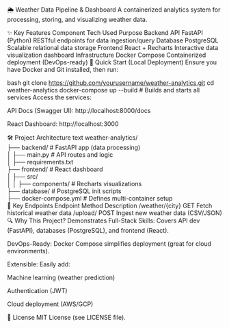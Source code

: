🌦️ Weather Data Pipeline & Dashboard
A containerized analytics system for processing, storing, and visualizing weather data.

✨ Key Features
Component	Tech Used	Purpose
Backend API	FastAPI (Python)	RESTful endpoints for data ingestion/query
Database	PostgreSQL	Scalable relational data storage
Frontend	React + Recharts	Interactive data visualization dashboard
Infrastructure	Docker Compose	Containerized deployment (DevOps-ready)
🚀 Quick Start (Local Deployment)
Ensure you have Docker and Git installed, then run:

bash
git clone https://github.com/yourusername/weather-analytics.git
cd weather-analytics
docker-compose up --build  # Builds and starts all services
Access the services:

API Docs (Swagger UI): http://localhost:8000/docs

React Dashboard: http://localhost:3000

🛠️ Project Architecture
text
weather-analytics/  
├── backend/           # FastAPI app (data processing)  
│   ├── main.py        # API routes and logic  
│   ├── requirements.txt  
├── frontend/          # React dashboard  
│   ├── src/  
│   │   ├── components/ # Recharts visualizations  
├── database/          # PostgreSQL init scripts  
├── docker-compose.yml # Defines multi-container setup  
📌 Key Endpoints
Endpoint	Method	Description
/weather/{city}	GET	Fetch historical weather data
/upload/	POST	Ingest new weather data (CSV/JSON)
🔍 Why This Project?
Demonstrates Full-Stack Skills: Covers API dev (FastAPI), databases (PostgreSQL), and frontend (React).

DevOps-Ready: Docker Compose simplifies deployment (great for cloud environments).

Extensible: Easily add:

Machine learning (weather prediction)

Authentication (JWT)

Cloud deployment (AWS/GCP)

📜 License
MIT License (see LICENSE file).
